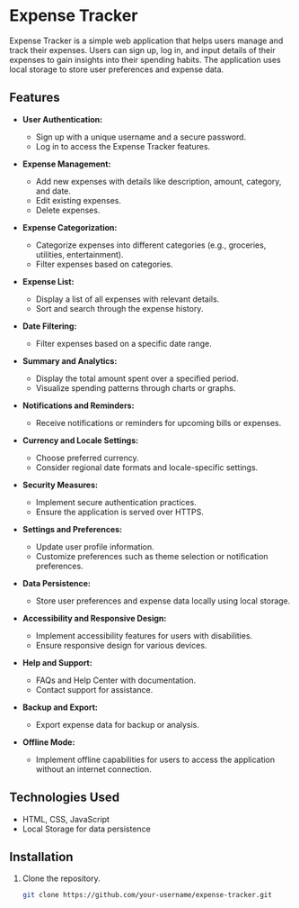 # Expense Tracker

Expense Tracker is a simple web application that helps users manage and track their expenses. Users can sign up, log in, and input details of their expenses to gain insights into their spending habits. The application uses local storage to store user preferences and expense data.

## Features

- **User Authentication:**
  - Sign up with a unique username and a secure password.
  - Log in to access the Expense Tracker features.

- **Expense Management:**
  - Add new expenses with details like description, amount, category, and date.
  - Edit existing expenses.
  - Delete expenses.

- **Expense Categorization:**
  - Categorize expenses into different categories (e.g., groceries, utilities, entertainment).
  - Filter expenses based on categories.

- **Expense List:**
  - Display a list of all expenses with relevant details.
  - Sort and search through the expense history.

- **Date Filtering:**
  - Filter expenses based on a specific date range.

- **Summary and Analytics:**
  - Display the total amount spent over a specified period.
  - Visualize spending patterns through charts or graphs.

- **Notifications and Reminders:**
  - Receive notifications or reminders for upcoming bills or expenses.

- **Currency and Locale Settings:**
  - Choose preferred currency.
  - Consider regional date formats and locale-specific settings.

- **Security Measures:**
  - Implement secure authentication practices.
  - Ensure the application is served over HTTPS.

- **Settings and Preferences:**
  - Update user profile information.
  - Customize preferences such as theme selection or notification preferences.

- **Data Persistence:**
  - Store user preferences and expense data locally using local storage.

- **Accessibility and Responsive Design:**
  - Implement accessibility features for users with disabilities.
  - Ensure responsive design for various devices.

- **Help and Support:**
  - FAQs and Help Center with documentation.
  - Contact support for assistance.

- **Backup and Export:**
  - Export expense data for backup or analysis.

- **Offline Mode:**
  - Implement offline capabilities for users to access the application without an internet connection.

## Technologies Used

- HTML, CSS, JavaScript
- Local Storage for data persistence

## Installation

1. Clone the repository.
   ```bash
   git clone https://github.com/your-username/expense-tracker.git
